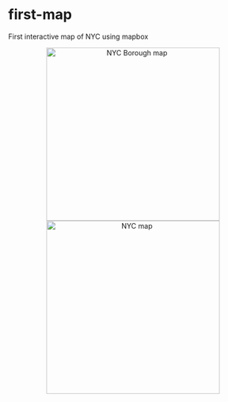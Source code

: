 # first-map
 First interactive map of NYC using mapbox
 <p align="center">
  <img src="C:\Users\Hsu Pei Yin\Documents/GitHub/imgs/map-1" width="350" title="NYC Borough map">
  <img src="Documents/GitHub/imgs/map-2" width="350" alt="NYC map">
</p>
